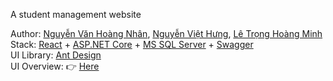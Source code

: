 A student management website

Author: <a href="github.com/cyantiz/">Nguyễn Văn Hoàng Nhân</a>, <a href="https://github.com/hungsvdut2k2/">Nguyễn Việt Hưng</a>, <a href="github.com/letronghoangminh/">Lê Trọng Hoàng Minh</a>
<br>
Stack: <a href="https://reactjs.org/">React</a> + <a href="https://docs.microsoft.com/vi-vn/aspnet/core/introduction-to-aspnet-core?view=aspnetcore-6.0">ASP.NET Core</a> + <a href="https://www.microsoft.com/en-us/sql-server/">MS SQL Server</a> + <a href="https://swagger.io/">Swagger</a>
<br>
UI Library: <a href="https://ant.design/">Ant Design</a> 
<br>
UI Overview: 👉 <a href="https://www.figma.com/file/nvLhuEHwI5rg49r2WyNrQb/PBL3?node-id=596%3A62759">Here</a>
